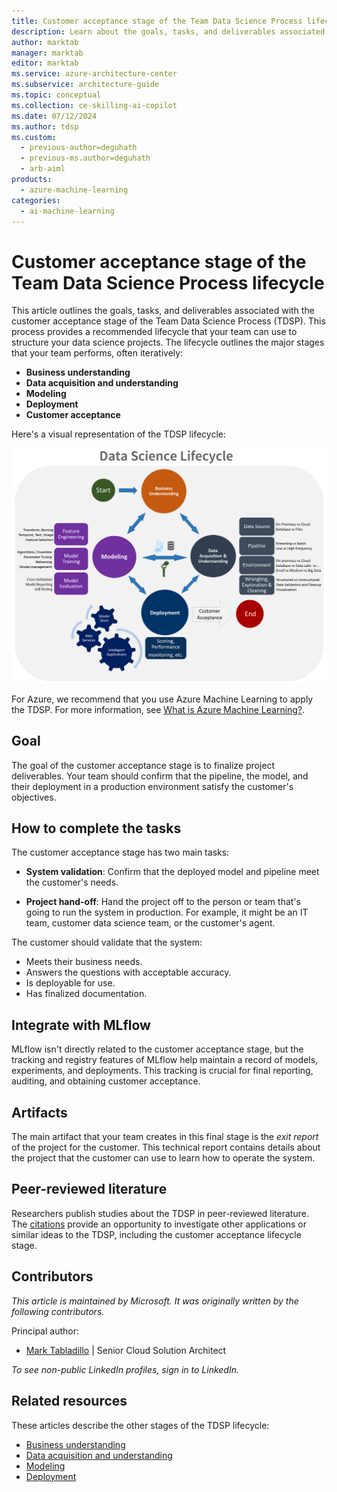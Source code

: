 ```yaml
---
title: Customer acceptance stage of the Team Data Science Process lifecycle
description: Learn about the goals, tasks, and deliverables associated with the customer acceptance stage of the Team Data Science Process.
author: marktab
manager: marktab
editor: marktab
ms.service: azure-architecture-center
ms.subservice: architecture-guide
ms.topic: conceptual
ms.collection: ce-skilling-ai-copilot
ms.date: 07/12/2024
ms.author: tdsp
ms.custom:
  - previous-author=deguhath
  - previous-ms.author=deguhath
  - arb-aiml
products:
  - azure-machine-learning
categories:
  - ai-machine-learning
---
```


# Customer acceptance stage of the Team Data Science Process lifecycle

This article outlines the goals, tasks, and deliverables associated with the customer acceptance stage of the Team Data Science Process (TDSP). This process provides a recommended lifecycle that your team can use to structure your data science projects. The lifecycle outlines the major stages that your team performs, often iteratively:

- **Business understanding**
- **Data acquisition and understanding**
- **Modeling**
- **Deployment**
- **Customer acceptance**

Here's a visual representation of the TDSP lifecycle:

[![Diagram that shows the stages of the TDSP lifecycle.](./media/lifecycle/tdsp-lifecycle2.png)](./media/lifecycle/tdsp-lifecycle2.png)

For Azure, we recommend that you use Azure Machine Learning to apply the TDSP. For more information, see [What is Azure Machine Learning?](/azure/machine-learning/overview-what-is-azure-machine-learning).

## Goal

The goal of the customer acceptance stage is to finalize project deliverables. Your team should confirm that the pipeline, the model, and their deployment in a production environment satisfy the customer's objectives.

## How to complete the tasks

The customer acceptance stage has two main tasks:

- **System validation**: Confirm that the deployed model and pipeline meet the customer's needs.

- **Project hand-off**: Hand the project off to the person or team that's going to run the system in production. For example, it might be an IT team, customer data science team, or the customer's agent.

The customer should validate that the system:

- Meets their business needs.
- Answers the questions with acceptable accuracy.
- Is deployable for use.
- Has finalized documentation.

## Integrate with MLflow

MLflow isn't directly related to the customer acceptance stage, but the tracking and registry features of MLflow help maintain a record of models, experiments, and deployments. This tracking is crucial for final reporting, auditing, and obtaining customer acceptance.

## Artifacts

The main artifact that your team creates in this final stage is the *exit report* of the project for the customer. This technical report contains details about the project that the customer can use to learn how to operate the system.

## Peer-reviewed literature

Researchers publish studies about the TDSP in peer-reviewed literature. The [citations](/azure/architecture/data-science-process/lifecycle#peer-reviewed-citations) provide an opportunity to investigate other applications or similar ideas to the TDSP, including the customer acceptance lifecycle stage.

## Contributors

*This article is maintained by Microsoft. It was originally written by the following contributors.*

Principal author:

 - [Mark Tabladillo](https://www.linkedin.com/in/marktab/) | Senior Cloud Solution Architect

*To see non-public LinkedIn profiles, sign in to LinkedIn.*

## Related resources

These articles describe the other stages of the TDSP lifecycle:

- [Business understanding](lifecycle-business-understanding.md)
- [Data acquisition and understanding](lifecycle-data.md)
- [Modeling](lifecycle-modeling.md)
- [Deployment](lifecycle-deployment.md)
